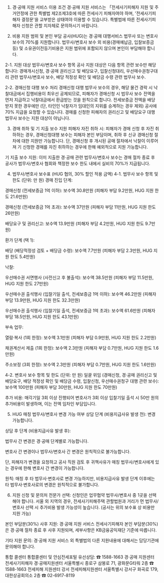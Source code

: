 1. 경·공매 지원 서비스 이용 조건
경·공매 지원 서비스는 「전세사기피해자 지원 및 주거안정에 관한 특별법 제2조제3호에 따른 전세사기 피해자여야 하며, '전세사기피해자 결정문'을 교부받은 상태여야 이용할 수 있습니다. 특별법에 따른 전세사기피해자 신청은 관할 지자체로 문의하시기 바랍니다.

2. 비용 지원 범위 및 본인 부담
공사(HUG)는 경·공매 대행서비스 법무사 또는 변호사 보수의 70%를 지원합니다. 법무사/변호사 보수 외 비용(경매예납금, 입찰보증금 등) 및 소유권이전등기비용은 지원 범위에 포함되지 않으며 본인이 부담해야 합니다.

2-1. 지원 대상 법무사/변호사 보수 항목
공사 지원 대상은 다음 항목 관련 보수만 해당합니다: 경매개시신청, 경·공매 권리신고 및 배당요구, 입찰신청대리, 우선매수권청구대리 관련 법무사/변호사 보수, 배당 적정성 확인 및 배당금 수령 관련 법무사 보수.

2-2. 경매신청 대행 보수 처리
경매신청 대행 법무사 보수의 경우, 해당 물건 경락 시 낙찰대금에서 집행비용이 최우선 공제되므로, 피해자가 경매신청 시 법무사 보수 전액을 먼저 지급하고 낙찰대금에서 환급받는 것을 원칙으로 합니다. 전세보증금 전액을 배당 받지 못한 경우에만 (단, 타인인 낙찰자가 임대인의 지위를 승계하는 경우 제외) 공사에 70% 지급을 요청할 수 있습니다. 경매를 신청한 피해자의 권리신고 및 배당요구 대행 법무사 보수는 지원 대상이 아닙니다.

3. 경매 취하 및 기 지출 보수 지원
피해자 자진 취하 시: 피해자가 경매 신청 후 자진 취하하는 경우, 경매신청대행 보수는 피해자 본인 부담이며, 취하 후 신규 경매신청 절차에 대한 지원만 가능합니다. 단, 경매신청 후 개시된 공매 절차에서 낙찰이 이루어져 기 신청한 경매를 자진 취하하는 경우에 한해 예외적으로 지원 가능합니다.

기 지출 보수 지원: 이미 지출한 경·공매 관련 법무사/변호사 보수는 경매 절차 종료 후 공사가 법무사/변호사 협회와 책정한 보수 한도 내에서 실비의 70%가 지급됩니다.

4. 법무사/변호사 보수표 (HUG 협의, 30% 할인 적용 금액)
4-1. 법무사 보수 항목 및 한도 (단위: 만 원)
경매 진입 단계:

경매신청 (전세보증금 1억 이하): 보수액 30.8만원 (피해자 부담 9.2만원, HUG 지원 한도 21.6만원)

경매신청 (전세보증금 1억 초과): 보수액 37만원 (피해자 부담 11만원, HUG 지원 한도 26만원)

배당요구 및 권리신고: 보수액 13.9만원 (피해자 부담 4.2만원, HUG 지원 한도 9.7만원)

환가 단계 (택 1):

배당 (배당적정성 검토 + 배당금 수령): 보수액 7.7만원 (피해자 부담 2.3만원, HUG 지원 한도 5.4만원)

낙찰:

우선매수권 서면행사 (사전신고 후 불출석): 보수액 38.5만원 (피해자 부담 11.5만원, HUG 지원 한도 27만원)

우선매수권 출석행사 (입찰기일 출석, 전세보증금 1억 이하): 보수액 46.2만원 (피해자 부담 13.9만원, HUG 지원 한도 32.3만원)

우선매수권 출석행사 (입찰기일 출석, 전세보증금 1억 초과): 보수액 61.6만원 (피해자 부담 18.5만원, HUG 지원 한도 43.1만원)

부속 업무:

열람·복사 (1회 한정): 보수액 3.1만원 (피해자 부담 0.9만원, HUG 지원 한도 2.2만원)

채권계산서 제출 (1회 한정): 보수액 2.3만원 (피해자 부담 0.7만원, HUG 지원 한도 1.6만원)

주소보정 (3회 한정): 보수액 2.3만원 (피해자 부담 0.7만원, HUG 지원 한도 1.6만원)

4-2. 변호사 보수 항목 및 한도 (단위: 만 원)
일괄 위임 (경매신청, 경·공매 권리신고 및 배당요구, 배당 적정성 확인 및 배당금 수령, 입찰신청, 우선매수권청구 대행 관련 보수): 보수액 100만원 (피해자 부담 30만원, HUG 지원 한도 70만원)

추가 비용: 매각기일 3회 이상 진행되어 변호사가 3회 이상 입찰기일 출석 시 50만 원의 추가비용이 발생하며, 이는 전액 임차인 부담입니다.

5. HUG 매칭 법무사/변호사 변경 가능 여부
상담 단계 (비용지급사유 발생 전): 변경 가능합니다.

상담 후 단계 (비용지급사유 발생 후):

법무사 간 변경은 경·공매 단계별로 가능합니다.

변호사 간 변경이나 법무사/변호사 간 변경은 원칙적으로 불가능합니다.

단, 피해자가 변경을 요청하고 공사 직원 검토 후 귀책사유가 매칭 법무사/변호사에게 있는 경우에 한해 변호사 간 변경이 가능합니다.

원칙: 매칭 후 타 법무사·변호사로 변경 가능하지만, 비용지급사유 발생 단계 이후에는 타 법무사·변호사로의 변경은 원칙적으로 불가합니다.

6. 지원 신청 및 문의처
전문가 선택: 신청인은 업무협약 법무사/변호사 중 1곳을 선택해야 합니다. 서울 외 지역의 경우, 전세사기피해주택 관할법원과 거리가 먼 법무사/변호사 선택 시 추가비용 발생 가능성이 높습니다. (공사는 위의 보수표 상 비용만 지원 가능)

본인 부담분(30%) 사후 지원: 경·공매 지원 서비스 전세사기피해자 본인 부담분(30%)은 경·공매 절차 종료 후 사후 지원되며, 세부사항은 KB금융공익재단 기준에 따릅니다.

기타 지원 문의: 경·공매 지원 서비스 외 특별법의 다른 지원내용에 대해서는 담당기관에 문의해야 합니다.

통합 콜센터	통합콜센터 및 안심전세포털	유선상담: ☎ 1588-1663
경·공매 지원센터	전세사기피해자 경·공매지원센터	서울특별시 종로구 삼봉로 71, 광화문G타워 2층 ☎ 1588-1663
전세피해 지원센터	강서 전세피해지원센터	서울특별시 강서구 화곡로 179, 대한상공회의소 2층 ☎ 02-6917-8119
